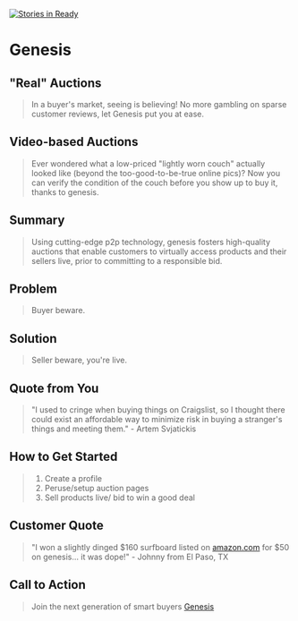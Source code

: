 [![Stories in Ready](https://badge.waffle.io/hrr15velociraptors/genesis.png?label=ready&title=Ready)](https://waffle.io/hrr15velociraptors/genesis)

# Genesis #

<!--
> This material was originally posted [here](http://www.quora.com/What-is-Amazons-approach-to-product-development-and-product-management). It is reproduced here for posterities sake.

There is an approach called "working backwards" that is widely used at Amazon. They work backwards from the customer, rather than starting with an idea for a product and trying to bolt customers onto it. While working backwards can be applied to any specific product decision, using this approach is especially important when developing new products or features.

For new initiatives a product manager typically starts by writing an internal press release announcing the finished product. The target audience for the press release is the new/updated product's customers, which can be retail customers or internal users of a tool or technology. Internal press releases are centered around the customer problem, how current solutions (internal or external) fail, and how the new product will blow away existing solutions.

If the benefits listed don't sound very interesting or exciting to customers, then perhaps they're not (and shouldn't be built). Instead, the product manager should keep iterating on the press release until they've come up with benefits that actually sound like benefits. Iterating on a press release is a lot less expensive than iterating on the product itself (and quicker!).

If the press release is more than a page and a half, it is probably too long. Keep it simple. 3-4 sentences for most paragraphs. Cut out the fat. Don't make it into a spec. You can accompany the press release with a FAQ that answers all of the other business or execution questions so the press release can stay focused on what the customer gets. My rule of thumb is that if the press release is hard to write, then the product is probably going to suck. Keep working at it until the outline for each paragraph flows.

Oh, and I also like to write press-releases in what I call "Oprah-speak" for mainstream consumer products. Imagine you're sitting on Oprah's couch and have just explained the product to her, and then you listen as she explains it to her audience. That's "Oprah-speak", not "Geek-speak".

Once the project moves into development, the press release can be used as a touchstone; a guiding light. The product team can ask themselves, "Are we building what is in the press release?" If they find they're spending time building things that aren't in the press release (overbuilding), they need to ask themselves why. This keeps product development focused on achieving the customer benefits and not building extraneous stuff that takes longer to build, takes resources to maintain, and doesn't provide real customer benefit (at least not enough to warrant inclusion in the press release).
 -->

## "Real" Auctions ##
  > In a buyer's market, seeing is believing! No more gambling on sparse customer reviews, let Genesis put you at ease.

## Video-based Auctions ##
 > Ever wondered what a low-priced "lightly worn couch" actually looked like (beyond the too-good-to-be-true online pics)? Now you can verify the condition of the couch before you show up to buy it, thanks to genesis.

## Summary ##
  > Using cutting-edge p2p technology, genesis fosters high-quality auctions that enable customers to virtually access products and their sellers live, prior 
  > to committing to a responsible bid.
  
## Problem ##
  > Buyer beware.

## Solution ##
  > Seller beware, you're live.

## Quote from You ##
  > "I used to cringe when buying things on Craigslist, so I thought there could exist an affordable way to minimize risk in buying a stranger's things and meeting them." - Artem Svjatickis

## How to Get Started ##
  > 1. Create a profile
  > 2. Peruse/setup auction pages
  > 3. Sell products live/ bid to win a good deal

## Customer Quote ##
 > "I won a slightly dinged $160 surfboard listed on [amazon.com](http://www.amazon.com/California-Board-Company-Fish-Surfboard/dp/B00FZ9TYGW/ref=sr_1_13?ie=UTF8&qid=1460934406&sr=8-13&keywords=surfboard) for $50 on genesis... it was dope!" - Johnny from El Paso, TX

## Call to Action ##
  > Join the next generation of smart buyers [Genesis](https://raptorgenesis.herokuapp.com)
